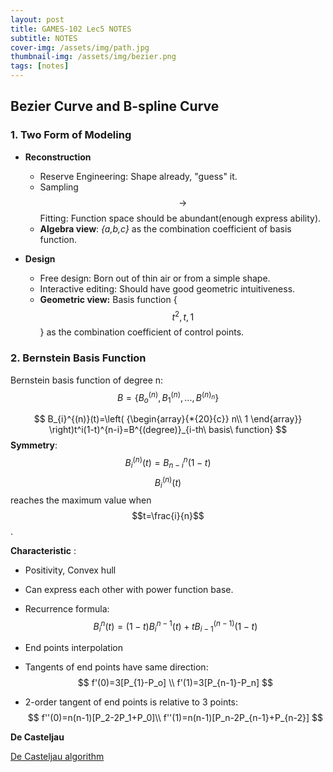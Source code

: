 ```yaml
---
layout: post
title: GAMES-102 Lec5 NOTES
subtitle: NOTES
cover-img: /assets/img/path.jpg
thumbnail-img: /assets/img/bezier.png
tags: [notes]
---
```


## Bezier Curve and B-spline Curve

### 1. Two Form of Modeling

* **Reconstruction**
  * Reserve Engineering: Shape already, "guess" it.
  * Sampling$$\rightarrow$$ Fitting: Function space should be abundant(enough express ability).
  * **Algebra view**: _{a,b,c}_ as the combination coefficient of basis function.

* **Design**
  * Free design: Born out of thin air or from a simple shape.
  * Interactive editing: Should have good geometric intuitiveness.
  * **Geometric view:** Basis function {$$t^2,t,1$$} as the combination coefficient of control points. 

### 2. Bernstein Basis Function

Bernstein basis function of degree n:
$$
B=\{B_o^{(n)},B^{(n)}_1,...,B^{(n)_n} \}
$$

$$
B_{i}^{(n)}(t)=\left( {\begin{array}{*{20}{c}}
n\\
1
\end{array}} \right)t^i(1-t)^{n-i}=B^{(degree)}_{i-th\  basis\ function}
$$
**Symmetry**: 
$$
B^{(n)}_i(t)=B^n_{n-i}(1-t)
$$
$$B^{(n)}_{i}(t)$$ reaches the maximum value when $$t=\frac{i}{n}$$.

**Characteristic** :

* Positivity, Convex hull

* Can express each other with power function base.

* Recurrence formula:
  $$
  B^n_i(t)=(1-t)B^{n-1}_i(t)+tB^{(n-1)}_{i-1}(1-t)
  $$

* End points interpolation

* Tangents of end points have same direction:
  $$
  f'(0)=3[P_{1}-P_o]
  \\
  f'(1)=3[P_{n-1}-P_n]
  $$

* 2-order tangent of end points is relative to 3 points:
  $$
  f''(0)=n(n-1)[P_2-2P_1+P_0]\\
  f''(1)=n(n-1)[P_n-2P_{n-1}+P_{n-2}]
  $$

**De Casteljau**

[De Casteljau algorithm](https://en.wikipedia.org/wiki/De_Casteljau%27s_algorithm)